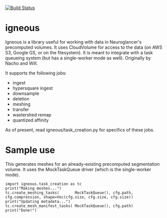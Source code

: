 [![Build Status](https://travis-ci.org/seung-lab/igneous.svg?branch=master)](https://travis-ci.org/seung-lab/igneous)

# igneous
Igneous is a library useful for working with data in Neuroglancer's precomputed volumes. It uses CloudVolume for access to the data (on AWS S3, Google GS, or on the filesystem). It is meant to integrate with a task queueing system (but has a single-worker mode as well). Originally by Nacho and Will.

It supports the following jobs:
* ingest
* hypersquare ingest
* downsample
* deletion
* meshing
* transfer
* wastershed remap
* quantized affinity

As of present, read igneous/task_creation.py for specifics of these jobs.

# Sample use
This generates meshes for an already-existing precomputed segmentation volume. It uses the
MockTaskQueue driver (which is the single-worker mode).
```
import igneous.task_creation as tc
print("Making meshes...")
tc.create_meshing_tasks(       MockTaskQueue(), cfg.path, cfg.compression, shape=Vec(cfg.size, cfg.size, cfg.size))
print("Updating metadata...")
tc.create_mesh_manifest_tasks( MockTaskQueue(), cfg.path)
print("Done!")

```
